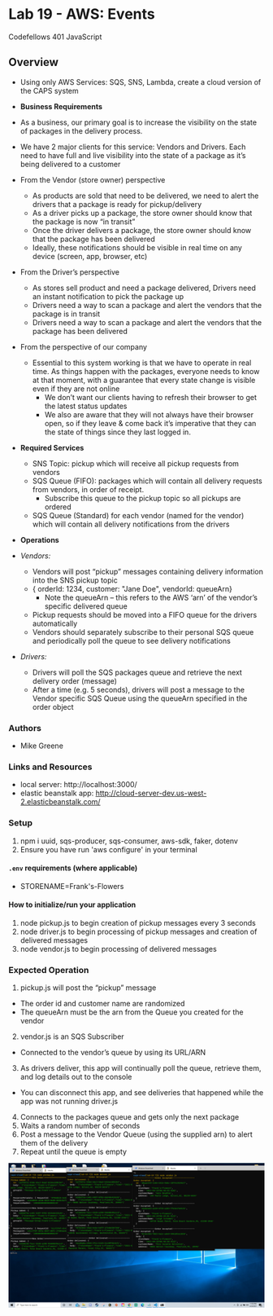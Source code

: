 # Lab 19 - AWS: Events

Codefellows 401 JavaScript

## Overview
- Using only AWS Services: SQS, SNS, Lambda, create a cloud version of the CAPS system

- **Business Requirements**

- As a business, our primary goal is to increase the visibility on the state of packages in the delivery process.

- We have 2 major clients for this service: Vendors and Drivers. Each need to have full and live visibility into the state of a package as it’s being delivered to a customer

- From the Vendor (store owner) perspective
  - As products are sold that need to be delivered, we need to alert the drivers that a package is ready for pickup/delivery
  - As a driver picks up a package, the store owner should know that the package is now “in transit”
  - Once the driver delivers a package, the store owner should know that the package has been delivered
  - Ideally, these notifications should be visible in real time on any device (screen, app, browser, etc)

- From the Driver’s perspective
  - As stores sell product and need a package delivered, Drivers need an instant notification to pick the package up
  - Drivers need a way to scan a package and alert the vendors that the package is in transit
  - Drivers need a way to scan a package and alert the vendors that the package has been delivered

- From the perspective of our company
  - Essential to this system working is that we have to operate in real time. As things happen with the packages, everyone needs to know at that moment, with a guarantee that every state change is visible even if they are not online
    - We don’t want our clients having to refresh their browser to get the latest status updates
    - We also are aware that they will not always have their browser open, so if they leave & come back it’s imperative that they can the state of things since they last logged in.

- **Required Services**

  - SNS Topic: pickup which will receive all pickup requests from vendors
  - SQS Queue (FIFO): packages which will contain all delivery requests from vendors, in order of receipt.
    - Subscribe this queue to the pickup topic so all pickups are ordered
  - SQS Queue (Standard) for each vendor (named for the vendor) which will contain all delivery notifications from the drivers

 - **Operations**
 
  - *Vendors:*
    - Vendors will post “pickup” messages containing delivery information into the SNS pickup topic
    - { orderId: 1234, customer: "Jane Doe", vendorId: queueArn}
      - Note the queueArn – this refers to the AWS ‘arn’ of the vendor’s specific delivered queue
    - Pickup requests should be moved into a FIFO queue for the drivers automatically
    - Vendors should separately subscribe to their personal SQS queue and periodically poll the queue to see delivery notifications
  - *Drivers:*
    - Drivers will poll the SQS packages queue and retrieve the next delivery order (message)
    - After a time (e.g. 5 seconds), drivers will post a message to the Vendor specific SQS Queue using the queueArn specified in the order object


### Authors

- Mike Greene

### Links and Resources

- local server: http://localhost:3000/
- elastic beanstalk app: http://cloud-server-dev.us-west-2.elasticbeanstalk.com/

### Setup

1. npm i uuid, sqs-producer, sqs-consumer, aws-sdk, faker, dotenv
2. Ensure you have run 'aws configure' in your terminal


#### `.env` requirements (where applicable)

- STORENAME=Frank's-Flowers

#### How to initialize/run your application
 
1. node pickup.js to begin creation of pickup messages every 3 seconds
2. node driver.js to begin processing of pickup messages and creation of delivered messages
3. node vendor.js to begin processing of delivered messages

### Expected Operation
1. pickup.js will post the “pickup” message
  - The order id and customer name are randomized
  - The queueArn must be the arn from the Queue you created for the vendor
2. vendor.js is an SQS Subscriber
  - Connected to the vendor’s queue by using its URL/ARN
3. As drivers deliver, this app will continually poll the queue, retrieve them, and log details out to the console
  - You can disconnect this app, and see deliveries that happened while the app was not running driver.js
4. Connects to the packages queue and gets only the next package
5. Waits a random number of seconds
6. Post a message to the Vendor Queue (using the supplied arn) to alert them of the delivery
7. Repeat until the queue is empty

![Expected Output:](./lab19-screenshot.png)
